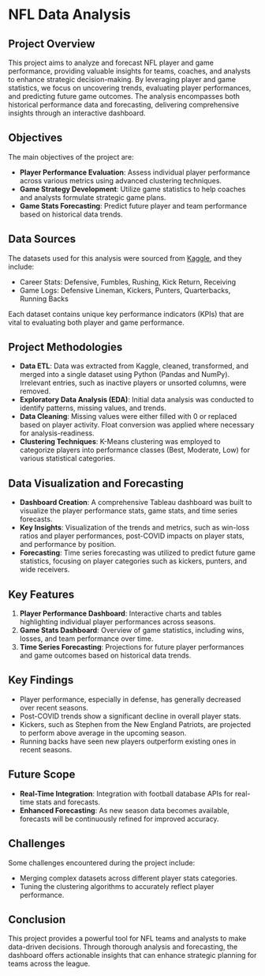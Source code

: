 # NFL Data Analysis

## Project Overview

This project aims to analyze and forecast NFL player and game performance, providing valuable insights for teams, coaches, and analysts to enhance strategic decision-making. By leveraging player and game statistics, we focus on uncovering trends, evaluating player performances, and predicting future game outcomes. The analysis encompasses both historical performance data and forecasting, delivering comprehensive insights through an interactive dashboard.

## Objectives

The main objectives of the project are:
- **Player Performance Evaluation**: Assess individual player performance across various metrics using advanced clustering techniques.
- **Game Strategy Development**: Utilize game statistics to help coaches and analysts formulate strategic game plans.
- **Game Stats Forecasting**: Predict future player and team performance based on historical data trends.

## Data Sources

The datasets used for this analysis were sourced from [Kaggle](https://www.kaggle.com/datasets/kendallgillies/nflstatistics?resource=download), and they include:
- Career Stats: Defensive, Fumbles, Rushing, Kick Return, Receiving
- Game Logs: Defensive Lineman, Kickers, Punters, Quarterbacks, Running Backs

Each dataset contains unique key performance indicators (KPIs) that are vital to evaluating both player and game performance.

## Project Methodologies

- **Data ETL**: Data was extracted from Kaggle, cleaned, transformed, and merged into a single dataset using Python (Pandas and NumPy). Irrelevant entries, such as inactive players or unsorted columns, were removed.
- **Exploratory Data Analysis (EDA)**: Initial data analysis was conducted to identify patterns, missing values, and trends.
- **Data Cleaning**: Missing values were either filled with 0 or replaced based on player activity. Float conversion was applied where necessary for analysis-readiness.
- **Clustering Techniques**: K-Means clustering was employed to categorize players into performance classes (Best, Moderate, Low) for various statistical categories.
  
## Data Visualization and Forecasting

- **Dashboard Creation**: A comprehensive Tableau dashboard was built to visualize the player performance stats, game stats, and time series forecasts.
- **Key Insights**: Visualization of the trends and metrics, such as win-loss ratios and player performances, post-COVID impacts on player stats, and performance by position.
- **Forecasting**: Time series forecasting was utilized to predict future game statistics, focusing on player categories such as kickers, punters, and wide receivers.

## Key Features

1. **Player Performance Dashboard**: Interactive charts and tables highlighting individual player performances across seasons.
2. **Game Stats Dashboard**: Overview of game statistics, including wins, losses, and team performance over time.
3. **Time Series Forecasting**: Projections for future player performances and game outcomes based on historical data trends.

## Key Findings

- Player performance, especially in defense, has generally decreased over recent seasons.
- Post-COVID trends show a significant decline in overall player stats.
- Kickers, such as Stephen from the New England Patriots, are projected to perform above average in the upcoming season.
- Running backs have seen new players outperform existing ones in recent seasons.

## Future Scope

- **Real-Time Integration**: Integration with football database APIs for real-time stats and forecasts.
- **Enhanced Forecasting**: As new season data becomes available, forecasts will be continuously refined for improved accuracy.
  
## Challenges

Some challenges encountered during the project include:
- Merging complex datasets across different player stats categories.
- Tuning the clustering algorithms to accurately reflect player performance.

## Conclusion

This project provides a powerful tool for NFL teams and analysts to make data-driven decisions. Through thorough analysis and forecasting, the dashboard offers actionable insights that can enhance strategic planning for teams across the league.
